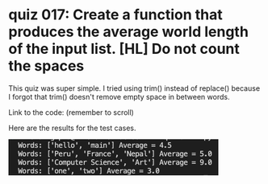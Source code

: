 # quiz 017: Create a function that produces the average world length of the input list. [HL] Do not count the spaces

This quiz was super simple. I tried using trim() instead of replace() because I forgot that trim() doesn't remove empty space in between words. 

Link to the code: (remember to scroll)


Here are the results for the test cases.

![quiz017-results](./quiz017-results.png)
